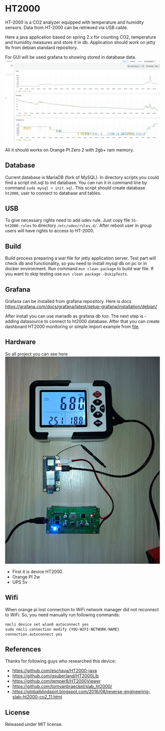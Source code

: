 # HT2000

HT-2000 is a CO2 analyzer equipped with temperature and humidity sensors.
Data from HT-2000 can be retrieved via USB cable.

Here a java application based on spring 2.x for counting CO2, temperature and humidity measures and store it in db.
Application should work on jetty 9x from debian standard repository.

For GUI will be used grafana to showing stored in database data.
![screenshot](img/grafana.png)

All it should works on Orange PI Zero 2 with 2gb+ ram memory.

## Database
Current database is MariaDB (fork of MySQL).
In directory scripts you could find a script init.sql to init database.
You can run it in command line by command `sudo mysql < init.sql`.
This script should create database `ht2000`, user to connect to database and tables.

## USB
To give necessary rights need to add udev rule.
Just copy file `55-ht2000.rules` to directory `/etc/udev/rules.d/`.
After reboot user in group users will have rights to access to HT-2000.

## Build
Build process preparing a war file for jetty application server.
Test part will check db and functionality, so you need to install mysql db on pc or in docker environment.
Run command `mvn clean package` to build war file.
If you want to skip testing use `mvn clean package -DskipTests`.

## Grafana
Grafana can be installed from grafana repository.
Here is docs https://grafana.com/docs/grafana/latest/setup-grafana/installation/debian/

After install you can use mariadb as grafana db too.
The next step is - adding datasource to connect to ht2000 database.
After that you can create dashboard HT2000 monitoring or simple import example from [file](grafana/HT2000-1735536781738.json).

## Hardware
So all project you can see here ![photo](img/photo.jpg)
* First it is device HT2000.
* Orange PI 2w
* UPS 5v

## Wifi
When orange pi lost connection to WiFi network manager did not reconnect to WiFi.
So, you need manually run following commands:
```
nmcli device set wlan0 autoconnect yes
sudo nmcli connection modify {YOU-WIFI-NETWORK-NAME} connection.autoconnect yes
```

## References
Thanks for following guys who researched this device:
* https://github.com/eschava/HT2000-java
* https://github.com/gsuberland/HT2000Lib
* https://github.com/temper8/HT2000Viewer
* https://github.com/tomvanbraeckel/slab_ht2000/
* https://globalblindspot.blogspot.com/2016/08/reverse-engineering-slab-ht2000-co2_11.html

## License
Released under MIT license.
